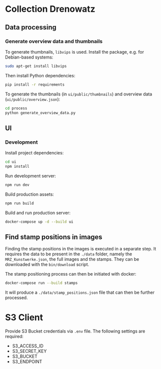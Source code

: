 # Collection Drenowatz

## Data processing

### Generate overview data and thumbnails

To generate thumbnails, `libvips` is used. Install the package, e.g. for Debian-based systems:

```bash
sudo apt-get install libvips
```

Then install Python dependencies:

```bash
pip install -r requirements
```

To generate the thumbnails (in `ui/public/thumbnails`) and overview data (`ui/public/overview.json`):

```bash
cd process
python generate_overview_data.py
```

## UI

### Development

Install project dependencies:

``` bash
cd ui
npm install
```

Run development server:

``` bash
npm run dev
```

Build production assets:

``` bash
npm run build
```

Build and run production server:

``` bash
docker-compose up -d --build ui
```

## Find stamp positions in images

Finding the stamp positions in the images is executed in a separate step.
It requires the data to be present in the `./data` folder, namely the `MRZ_Kunstwerke.json`, the full images and the stamps.
They can be downloaded with the `bin/download` script.

The stamp positioning process can then be initiated with docker:

``` bash
docker-compose run --build stamps
```

It will produce a `./data/stamp_positions.json` file that can then be further processed.

# S3 Client

Provide S3 Bucket credentials via `.env` file.
The following settings are required:

- S3_ACCESS_ID
- S3_SECRET_KEY
- S3_BUCKET
- S3_ENDPOINT
